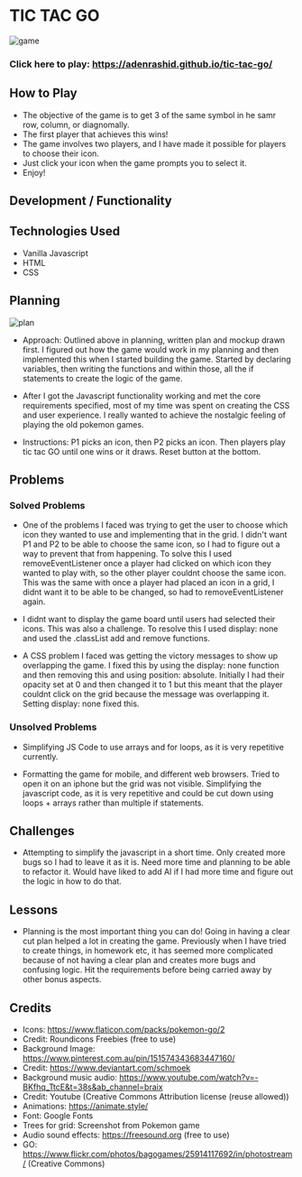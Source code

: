 # TIC TAC GO 

![game]('./game.png')

### Click here to play: https://adenrashid.github.io/tic-tac-go/

## How to Play 

- The objective of the game is to get 3 of the same symbol in he samr row, column, or diagnomally. 
- The first player that achieves this wins! 
- The game involves two players, and I have made it possible for players to choose their icon. 
- Just click your icon when the game prompts you to select it. 
- Enjoy!

## Development / Functionality 

## Technologies Used

- Vanilla Javascript
- HTML
- CSS 

## Planning 

![plan]('./plan.png')

- Approach: Outlined above in planning, written plan and mockup drawn first. I figured out how the game would work in my planning and then implemented this when I started building the game. Started by declaring variables, then writing the functions and within those, all the if statements to create the logic of the game. 

- After I got the Javascript functionality working and met the core requirements specified, most of my time was spent on creating the CSS and user experience. I really wanted to achieve the nostalgic feeling of playing the old pokemon games. 

- Instructions: P1 picks an icon, then P2 picks an icon. Then players play tic tac GO until one wins or it draws. Reset button at the bottom.

## Problems 

### Solved Problems 

- One of the problems I faced was trying to get the user to choose which icon they wanted to use and implementing that in the grid. I didn't want P1 and P2 to be able to choose the same icon, so I had to figure out a way to prevent that from happening. To solve this I used removeEventListener once a player had clicked on which icon they wanted to play with, so the other player couldnt choose the same icon. This was the same with once a player had placed an icon in a grid, I didnt want it to be able to be changed, so had to removeEventListener again. 

- I didnt want to display the game board until users had selected their icons. This was also a challenge. To resolve this I used display: none and used the .classList add and remove functions. 

- A CSS problem I faced was getting the victory messages to show up overlapping the game. I fixed this by using the display: none function and then removing this and using position: absolute. Initially I had their opacity set at 0 and then changed it to 1 but this meant that the player couldnt click on the grid because the message was overlapping it. Setting display: none fixed this. 

### Unsolved Problems 

- Simplifying JS Code to use arrays and for loops, as it is very repetitive currently. 

- Formatting the game for mobile, and different web browsers. Tried to open it on an iphone but the grid was not visible. Simplifying the javascript code, as it is very repetitive and could be cut down using loops + arrays rather than multiple if statements. 

## Challenges 

- Attempting to simplify the javascript in a short time. Only created more bugs so I had to leave it as it is. Need more time and planning to be able to refactor it. 
Would have liked to add AI if I had more time and figure out the logic in how to do that. 

## Lessons

- Planning is the most important thing you can do! Going in having a clear cut plan helped a lot in creating the game. Previously when I have tried to create things, in homework etc, it has seemed more complicated because of not having a clear plan and creates more bugs and confusing logic. 
Hit the requirements before being carried away by other bonus aspects. 

## Credits

- Icons: https://www.flaticon.com/packs/pokemon-go/2
- Credit: Roundicons Freebies (free to use)
- Background Image: https://www.pinterest.com.au/pin/151574343683447160/
- Credit: https://www.deviantart.com/schmoek
- Background music audio: https://www.youtube.com/watch?v=-BKfhq_TtcE&t=38s&ab_channel=braix
- Credit: Youtube (Creative Commons Attribution license (reuse allowed))
- Animations: https://animate.style/
- Font: Google Fonts
- Trees for grid: Screenshot from Pokemon game
- Audio sound effects: https://freesound.org (free to use)
- GO: https://www.flickr.com/photos/bagogames/25914117692/in/photostream/ (Creative Commons)